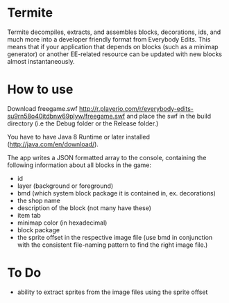 # Termite

Termite decompiles, extracts, and assembles blocks, decorations, ids, and much more into a developer friendly format from Everybody Edits. This means that if your application that depends on blocks (such as a minimap generator) or another EE-related resource can be updated with new blocks almost instantaneously.

# How to use
Download freegame.swf http://r.playerio.com/r/everybody-edits-su9rn58o40itdbnw69plyw/freegame.swf and place the swf in the build directory (i.e the Debug folder or the Release folder.)

You have to have Java 8 Runtime or later installed (http://java.com/en/download/).

The app writes a JSON formatted array to the console, containing the following information about all blocks in the game:
- id
- layer (background or foreground)
- bmd (which system block package it is contained in, ex. decorations)
- the shop name
- description of the block (not many have these)
- item tab
- minimap color (in hexadecimal)
- block package
- the sprite offset in the respective image file (use bmd in conjunction with the consistent file-naming pattern to find the right image file.)

# To Do
- ability to extract sprites from the image files using the sprite offset
